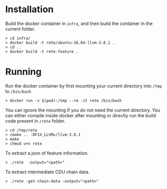 # Installation
Build the docker container in `infra`, and then build the container in the current folder.

```
> cd infra/
> docker build -t rete/ubuntu-16.04-llvm-3.8.1 . 
> cd ..
> docker build -t rete-feature .
```

# Running
Run the docker container by first mounting your current directory into `/tmp` to `/bin/bash`
```
> docker run -v $(pwd):/tmp --rm -it rete /bin/bash
```

You can ignore the mounting if you do not need the current directory. You can either compile inside docker
after mounting or directly run the build code present in `/rete` folder.

```
> cd /tmp/rete
> cmake .. -DF1X_LLVM=/llvm-3.8.1
> make
> chmod u+x rete
```

To extract a json of feature information.
```
> ./rete  -output="<path>"
```

To extract intermediate CDU chain data.
```
> ./rete -get-chain-data -output="<path>"
```

